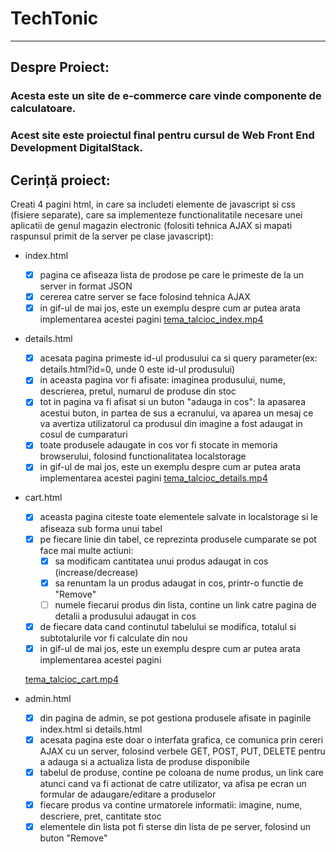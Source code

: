 # TechTonic

---

## Despre Proiect:

### Acesta este un site de e-commerce care vinde componente de calculatoare.

### Acest site este proiectul final pentru cursul de Web Front End Development DigitalStack.

## Cerință proiect:

Creati 4 pagini html, in care sa includeti elemente de javascript si css (fisiere separate), care sa implementeze functionalitatile necesare unei aplicatii de genul magazin electronic (folositi tehnica AJAX si mapati raspunsul primit de la server pe clase javascript):

- index.html

  - [x] pagina ce afiseaza lista de prodose pe care le primeste de la un server in format JSON
  - [x] cererea catre server se face folosind tehnica AJAX
  - [x] in gif-ul de mai jos, este un exemplu despre cum ar putea arata implementarea acestei pagini
        [tema_talcioc_index.mp4](https://prod-files-secure.s3.us-west-2.amazonaws.com/d61754ef-cbb3-49ce-9c08-404845edc44f/a12687f9-70ee-4b12-9155-e55248f213f5/tema_talcioc_index.mp4)

- details.html

  - [x] acesata pagina primeste id-ul produsului ca si query parameter(ex: details.html?id=0, unde 0 este id-ul produsului)
  - [x] in aceasta pagina vor fi afisate: imaginea produsului, nume, descrierea, pretul, numarul de produse din stoc
  - [x] tot in pagina va fi afisat si un buton "adauga in cos": la apasarea acestui buton, in partea de sus a ecranului, va aparea un mesaj ce va avertiza utilizatorul ca produsul din imagine a fost adaugat in cosul de cumparaturi
  - [x] toate produsele adaugate in cos vor fi stocate in memoria browserului, folosind functionalitatea localstorage
  - [x] in gif-ul de mai jos, este un exemplu despre cum ar putea arata implementarea acestei pagini
        [tema_talcioc_details.mp4](https://prod-files-secure.s3.us-west-2.amazonaws.com/d61754ef-cbb3-49ce-9c08-404845edc44f/f385fef1-9e83-48b6-9d15-1cfc92bec4c8/tema_talcioc_details.mp4)

- cart.html

  - [x] aceasta pagina citeste toate elementele salvate in localstorage si le afiseaza sub forma unui tabel
  - [x] pe fiecare linie din tabel, ce reprezinta produsele cumparate se pot face mai multe actiuni:
    - [x] sa modificam cantitatea unui produs adaugat in cos (increase/decrease)
    - [x] sa renuntam la un produs adaugat in cos, printr-o functie de "Remove"
    - [ ] numele fiecarui produs din lista, contine un link catre pagina de detalii a produsului adaugat in cos
  - [x] de fiecare data cand continutul tabelului se modifica, totalul si subtotalurile vor fi calculate din nou
  - [x] in gif-ul de mai jos, este un exemplu despre cum ar putea arata implementarea acestei pagini

  [tema_talcioc_cart.mp4](https://prod-files-secure.s3.us-west-2.amazonaws.com/d61754ef-cbb3-49ce-9c08-404845edc44f/d56af4ef-f2eb-44e8-afb2-37287d0c7285/tema_talcioc_cart.mp4)

- admin.html
  - [x] din pagina de admin, se pot gestiona produsele afisate in paginile index.html si details.html
  - [x] acesata pagina este doar o interfata grafica, ce comunica prin cereri AJAX cu un server, folosind verbele GET, POST, PUT, DELETE pentru a adauga si a actualiza lista de produse disponibile
  - [x] tabelul de produse, contine pe coloana de nume produs, un link care atunci cand va fi actionat de catre utilizator, va afisa pe ecran un formular de adaugare/editare a produselor
  - [x] fiecare produs va contine urmatorele informatii: imagine, nume, descriere, pret, cantitate stoc
  - [x] elementele din lista pot fi sterse din lista de pe server, folosind un buton "Remove"
